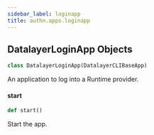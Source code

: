 ```yaml
---
sidebar_label: loginapp
title: authn.apps.loginapp
---
```


## DatalayerLoginApp Objects

```python
class DatalayerLoginApp(DatalayerCLIBaseApp)
```

An application to log into a Runtime provider.

#### start

```python
def start()
```

Start the app.


